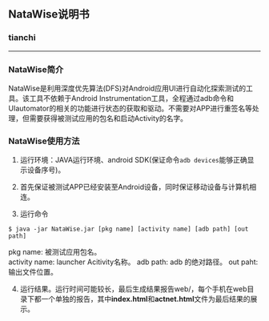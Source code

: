 ## NataWise说明书   
### tianchi  
-------------

### NataWise简介  
NataWise是利用深度优先算法(DFS)对Android应用UI进行自动化探索测试的工具。该工具不依赖于Android Instrumentation工具，全程通过adb命令和UIautomator的相关的功能进行状态的获取和驱动。不需要对APP进行重签名等处理，但需要获得被测试应用的包名和启动Activity的名字。

### NataWise使用方法  

1. 运行环境：JAVA运行环境、android SDK(保证命令`adb devices`能够正确显示设备序号)。 

2. 首先保证被测试APP已经安装至Android设备，同时保证移动设备与计算机相连。

3. 运行命令   
```   
$ java -jar NataWise.jar [pkg name] [activity name] [adb path] [out path] 
```   
pkg name: 被测试应用包名。  
activity name: launcher Acitivity名称。
adb path: adb 的绝对路径。
out paht: 输出文件位置。

4. 运行结果。运行时间可能较长，最后生成结果报告web/，每个手机在web目录下都一个单独的报告，其中**index.html**和**actnet.html**文件为最后结果的展示。
